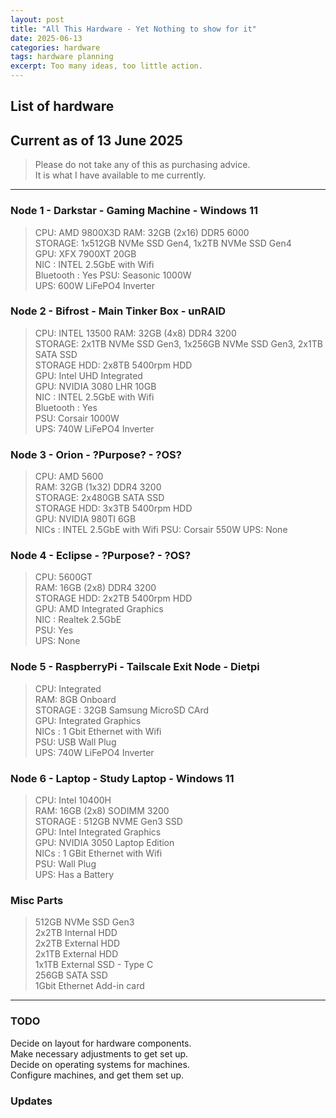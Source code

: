 ```yaml
---
layout: post
title: "All This Hardware - Yet Nothing to show for it"
date: 2025-06-13
categories: hardware
tags: hardware planning  
excerpt: Too many ideas, too little action.
---
```


## List of hardware  

## Current as of 13 June 2025

> Please do not take any of this as purchasing advice.  
> It is what I have available to me currently.

---

### Node 1 - Darkstar - Gaming Machine - Windows 11  

> CPU:    AMD 9800X3D
> RAM:     32GB (2x16) DDR5 6000  
> STORAGE: 1x512GB NVMe SSD Gen4, 1x2TB NVMe SSD Gen4  
> GPU:     XFX 7900XT  20GB  
> NIC : INTEL 2.5GbE  with Wifi  
> Bluetooth : Yes
> PSU:     Seasonic 1000W  
> UPS:     600W LiFePO4 Inverter  

### Node 2 - Bifrost - Main Tinker Box - unRAID

> CPU:        INTEL 13500
> RAM:         32GB (4x8) DDR4 3200  
> STORAGE:     2x1TB NVMe SSD Gen3, 1x256GB NVMe SSD Gen3, 2x1TB SATA SSD  
> STORAGE HDD: 2x8TB 5400rpm HDD  
> GPU:  Intel UHD Integrated  
> GPU:  NVIDIA 3080 LHR 10GB  
> NIC : INTEL 2.5GbE  with Wifi  
> Bluetooth : Yes  
> PSU:  Corsair 1000W  
> UPS:  740W LiFePO4 Inverter  

### Node 3 - Orion - ?Purpose? - ?OS?

> CPU:  AMD 5600  
> RAM:  32GB (1x32) DDR4 3200  
> STORAGE: 2x480GB SATA SSD  
> STORAGE HDD: 3x3TB 5400rpm HDD  
> GPU: NVIDIA 980TI 6GB  
> NICs : INTEL 2.5GbE with Wifi
> PSU: Corsair 550W
> UPS:  None

### Node 4 - Eclipse - ?Purpose? - ?OS?

> CPU:  5600GT  
> RAM:  16GB (2x8) DDR4 3200  
> STORAGE HDD: 2x2TB 5400rpm HDD  
> GPU:  AMD Integrated Graphics  
> NIC : Realtek 2.5GbE  
> PSU:  Yes  
> UPS:  None  

### Node 5 - RaspberryPi - Tailscale Exit Node - Dietpi

> CPU:  Integrated  
> RAM:  8GB Onboard  
> STORAGE : 32GB Samsung MicroSD CArd  
> GPU: Integrated Graphics  
> NICs : 1 Gbit Ethernet with Wifi  
> PSU:  USB Wall Plug  
> UPS:  740W LiFePO4 Inverter  

### Node 6 - Laptop - Study Laptop - Windows 11

> CPU: Intel 10400H  
> RAM:  16GB (2x8)  SODIMM 3200  
> STORAGE : 512GB NVME Gen3 SSD  
> GPU: Intel Integrated Graphics  
> GPU: NVIDIA 3050 Laptop Edition  
> NICs : 1 GBit Ethernet with Wifi  
> PSU:  Wall Plug  
> UPS:  Has a Battery  

### Misc Parts

> 512GB NVMe SSD Gen3  
> 2x2TB Internal HDD  
> 2x2TB External HDD  
> 2x1TB External HDD  
> 1x1TB External SSD - Type C  
> 256GB SATA SSD  
> 1Gbit Ethernet Add-in card

---

### TODO

Decide on layout for hardware components.  
Make necessary adjustments to get set up.  
Decide on operating systems for machines.  
Configure machines, and get them set up.

### Updates
